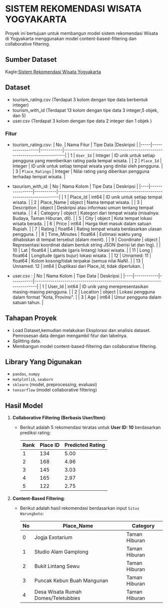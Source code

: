 # SISTEM REKOMENDASI WISATA YOGYAKARTA
Proyek ini bertujuan untuk membangun model sistem rekomendasi Wisata di Yogyakarta menggunakan model content-based-filtering dan collaborative filtering.

## Sumber Dataset
Kagle:[Sistem Rekomendasi Wisata Yogyakarta](https://www.kaggle.com/datasets/aprabowo/indonesia-tourism-destination/data)

## Dataset
  - tourism_rating.csv (Terdapat 3 kolom dengan tipe data berbentuk integer)
  - tourism_with_id (Terdapat 13 kolom dengan tipe data 3 integer,5 objek, dan 5)
  - user.csv (Terdapat 3 kolom dengan tipe data 2 integer dan 1 objek )

### Fitur 
  - tourism_rating.csv:
    | No. | Nama Fitur       | Tipe Data |Deskripsi                                                                 |
    |-----|------------------|-----------|---------------------------------------------------------------------------|
    | 1   | `User_Id`        | Integer   | ID unik untuk setiap pengguna yang memberikan rating pada tempat wisata. |
    | 2   | `Place_Id`       | Integer   | ID unik untuk setiap tempat wisata yang dinilai oleh pengguna.           |
    | 3   | `Place_Ratings`  | Integer   | Nilai rating yang diberikan pengguna terhadap tempat wisata.             |

 - taourism_with_id:
   | No | Nama Kolom     | Tipe Data | Deskripsi                                                                 |
   |----|----------------|-----------|---------------------------------------------------------------------------|
   | 1  | Place_Id       | int64     | ID unik untuk setiap tempat wisata.                                       |
   | 2  | Place_Name     | object    | Nama tempat wisata.                                                      |
   | 3  | Description    | object    | Deskripsi atau informasi umum tentang tempat wisata.                     |
   | 4  | Category       | object    | Kategori dari tempat wisata (misalnya: Budaya, Taman Hiburan, dll).      |
   | 5  | City           | object    | Kota tempat lokasi wisata berada.                                        |
   | 6  | Price          | int64     | Harga tiket masuk dalam satuan Rupiah.                                   |
   | 7  | Rating         | float64   | Rating tempat wisata berdasarkan ulasan pengguna.                        |
   | 8  | Time_Minutes   | float64   | Estimasi waktu yang dihabiskan di tempat tersebut (dalam menit).         |
   | 9  | Coordinate     | object    | Representasi koordinat dalam bentuk string JSON (berisi lat dan lng).    |
   | 10 | Lat            | float64   | Latitude (garis lintang) lokasi wisata.                                  |
   | 11 | Long           | float64   | Longitude (garis bujur) lokasi wisata.                                   |
   | 12 | Unnamed: 11    | float64   | Kolom kosong/tidak terpakai (semua nilai NaN).                           |
   | 13 | Unnamed: 12    | int64     | Duplikasi dari Place_Id, tidak diperlukan.                               |

 - user.csv : 
   | No | Nama Kolom | Tipe Data | Deskripsi                                                                 |
   |----|------------|-----------|---------------------------------------------------------------------------|
   | 1  | User_Id    | int64     | ID unik yang merepresentasikan masing-masing pengguna.                    |
   | 2  | Location   | object    | Lokasi pengguna dalam format "Kota, Provinsi".                            |
   | 3  | Age        | int64     | Umur pengguna dalam satuan tahun.                                         |

## Tahapan Proyek
 - Load Dataset,kemudian melakukan Eksplorasi dan analisis dataset.
 Pemrosesan data dengan mengambil fitur dan labelnya.
 - Splitting data.
 - Membangun model content-based-filtering dan collaborative filtering.

## Library Yang Digunakan
 - `pandas`, `numpy`
 - `matplotlib`, `seaborn`
 - `sklearn` (model, preprocessing, evaluasi)
 - `tensorflow` (model collaborative filtering)

## Hasil Model
1. **Collaborative Filtering (Berbasis User/Item)**:
    - Berikut adalah 5 rekomendasi teratas untuk **User ID: 10** berdasarkan prediksi rating:

        | Rank | Place ID | Predicted Rating |
        |------|----------|------------------|
        | 1    | 134      | 5.00             |
        | 2    | 168      | 4.96             |
        | 3    | 145      | 3.03             |
        | 4    | 165      | 2.97             |
        | 5    | 122      | 2.75             |


2. **Content-Based Filtering**:
    - Berikut adalah hasil rekomendasi berdasarkan input `Situs Warungboto`:

      | No  | Place_Name                                | Category       |
      |-----|--------------------------------------------|----------------|
      | 0   | Jogja Exotarium                            | Taman Hiburan  |
      | 1   | Studio Alam Gamplong                       | Taman Hiburan  |
      | 2   | Bukit Lintang Sewu                         | Taman Hiburan  |
      | 3   | Puncak Kebun Buah Mangunan                 | Taman Hiburan  |
      | 4   | Desa Wisata Rumah Domes/Teletubbies        | Taman Hiburan  |
 